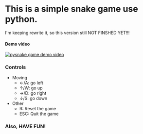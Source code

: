# This is a simple snake game use python.
I'm keeping rewrite it, so this version still NOT FINSHED YET!!!

#### Demo video
[![pysnake game demo video](https://img.youtube.com/vi/s65UBOuVGa0/0.jpg)](https://www.youtube.com/watch?v=s65UBOuVGa0)

### Controls

- Moving
  - ←/A: go left  
  - ↑/W: go up
  - →/D: go right
  - ↓/S: go down
- Other
  - R:   Reset the game
  - ESC: Quit the game
  
### Also, HAVE FUN!
